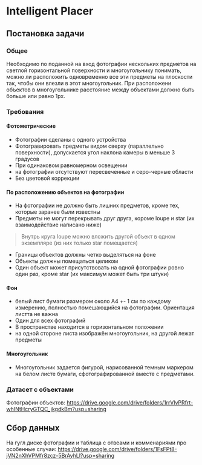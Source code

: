 # Intelligent Placer

## Постановка задачи
### Общее
Необходимо по поданной на вход фотографии нескольких предметов на светлой горизонтальной поверхности и многоугольнику понимать, можно ли расположить одновременно все эти предметы на плоскости так, чтобы они влезли в этот многоугольник. При расположени объектов в многоугольнике расстояние между объектами должно быть больше или равно 1px. 

### Требования 
#### Фотометрические
- Фотографии сделаны с одного устройства
- Фотогравировать предметы видом сверху (параллельно поверхности), допускается угол наклона камеры в меньше 3 градусов
- При одинаковом равномерном освещении
- на фотографии отсутствуют пересвеченные и серо-черные области
- Без цветовой коррекции

#### По расположению объектов на фотографии
- На фотографии не должно быть лишних предметов, кроме тех, которые заранее были известны
- Предметы не могут перекрывать друг друга, короме loupe и star (их взаимодействие написано ниже)
> Внутрь круга loupe можно вложить другой объект в одном экземпляре (из них только star помещается)
- Границы объектов должны четко выделяться на фоне 
- Объекты должны помещаться целиком
- Один объект может присутствовать на  одной фотографии ровно один раз, кроме star (их максимум может быть три штуки)

#### Фон
- белый лист бумаги размером около А4 +- 1 см по каждому измерению, полностью помешающийся на фотографии. Ориентация листта не важна
- Один для всех фотографий
- В пространстве находится в горизонтальном положении
- на одной стороне листа изображён многоугольник, на другой лежат предметы

#### Многоугольник
- Многоугольник задается фигурой, нарисованной темным маркером на белом листе бумаги, сфотографированной вместе с предметами.

### Датасет с объектами
Фотографии объектов: https://drive.google.com/drive/folders/1rrVlvPRfrt-whINtHcryGTQC_jkgdkBm?usp=sharing

## Сбор данных
На гугл диске фотографии и таблица с отвеами и комменариями про особенные случаи: https://drive.google.com/drive/folders/1FsFPt8-jVN2nXhVPMfr8zcz-5BrAyhLl?usp=sharing
